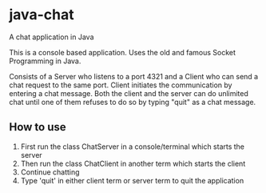 # java-chat
A chat application in Java

This is a console based application. Uses the old and famous Socket Programming in Java.

Consists of a Server who listens to a port 4321 and a Client who can send a chat request to the same port. Client initiates the communication by entering a chat message. Both the client and the server can do unlimited chat until one of them refuses to do so by typing "quit" as a chat message.

How to use
----------
1. First run the class ChatServer in a console/terminal which starts the server
2. Then run the class ChatClient in another term which starts the client
3. Continue chatting
4. Type 'quit' in either client term or server term to quit the application

